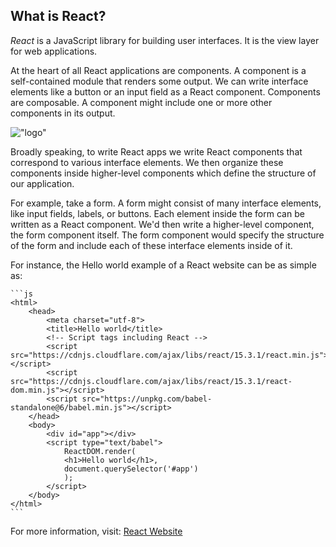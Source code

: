 ## What is React?

*React* is a JavaScript library for building user interfaces. It is the view layer for web applications.

At the heart of all React applications are components. A component is a self-contained module that renders some output. We can write interface elements like a button or an input field as a React component. Components are composable. A component might include one or more other components in its output.

!["logo"](https://blog.jscrambler.com/content/images/2018/06/little-known-things-react.png)

Broadly speaking, to write React apps we write React components that correspond to various interface elements. We then organize these components inside higher-level components which define the structure of our application.

For example, take a form. A form might consist of many interface elements, like input fields, labels, or buttons. Each element inside the form can be written as a React component. We'd then write a higher-level component, the form component itself. The form component would specify the structure of the form and include each of these interface elements inside of it.

For instance, the Hello world example of a React website can be as simple as:


    ```js
    <html>
        <head>
            <meta charset="utf-8">
            <title>Hello world</title>
            <!-- Script tags including React -->
            <script src="https://cdnjs.cloudflare.com/ajax/libs/react/15.3.1/react.min.js"></script>
            <script src="https://cdnjs.cloudflare.com/ajax/libs/react/15.3.1/react-dom.min.js"></script>
            <script src="https://unpkg.com/babel-standalone@6/babel.min.js"></script>
        </head>
        <body>
            <div id="app"></div>
            <script type="text/babel">
                ReactDOM.render(
                <h1>Hello world</h1>,
                document.querySelector('#app')
                );
            </script>
        </body>
    </html>
    ```

For more information, visit: [React Website](https://reactjs.org)
